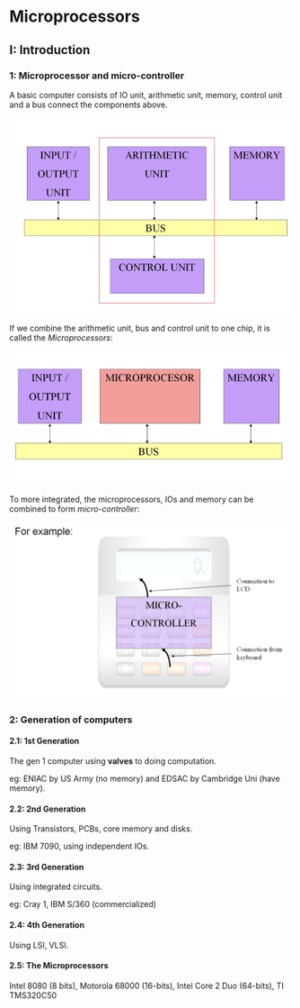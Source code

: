 # Microprocessors 

## I: Introduction 

### 1: Microprocessor and micro-controller

A basic computer consists of IO unit, arithmetic unit, memory, control unit and a bus connect the components above.

![](image/2023-01-30-10-14-09.png)

If we combine the arithmetic unit, bus and control unit to one chip, it is called the *Microprocessors*:

![](image/2023-01-30-10-15-43.png)

To more integrated, the microprocessors, IOs and memory can be combined to form *micro-controller*:

![](image/2023-01-30-10-19-05.png)

### 2: Generation of computers 


#### 2.1: 1st Generation 

The gen 1 computer using **valves** to doing computation.

eg: ENIAC by US Army (no memory) and EDSAC by Cambridge Uni (have memory).

#### 2.2: 2nd Generation

Using Transistors, PCBs, core memory and disks.

eg: IBM 7090, using independent IOs.

#### 2.3: 3rd Generation

Using integrated circuits.

eg: Cray 1, IBM S/360 (commercialized)


#### 2.4: 4th Generation

Using LSI, VLSI.

#### 2.5: The Microprocessors 

Intel 8080 (8 bits), Motorola 68000 (16-bits), Intel Core 2 Duo (64-bits), TI TMS320C50 


